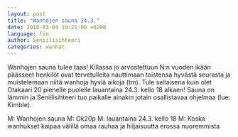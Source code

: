 ```yaml
---
layout: post
title: "Wanhojen sauna 24.3."
date: 2018-03-04 19:21:00 +0200
language: fin
author: Seniilisihteeri
categories: wanhat
---
```

Wanhojen sauna tulee taas! Killassa jo arvostettuun N:n vuoden ikään päässeet henkilöt ovat tervetulleita nauttimaan toistensa hyvästä seurasta ja muistelemaan niitä wanhoja hyviä aikoja (tm). Tule sellaisena kuin olet Otakaari 20 pienelle puolelle lauantaina 24.3. kello 18 alkaen! Sauna on lämmin ja Seniilisihteeri tuo paikalle ainakin jotain osallistavaa ohjelmaa (lue: Kimble).

M: Wanhojen sauna
M: Ok20p
M: lauantaina 24.3. kello 18
M: Koska wanhukset kaipaa välillä omaa rauhaa ja hiljaisuutta erossa nuoremmista
